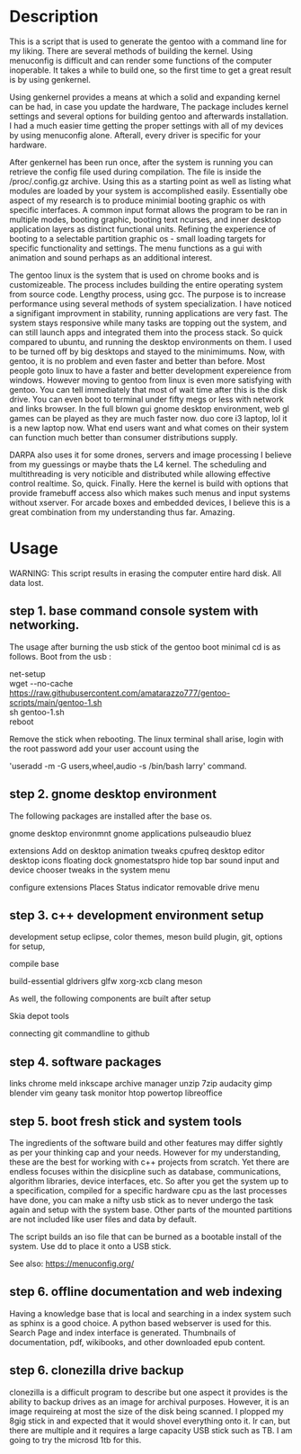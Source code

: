 # Description

This is a script that is used to generate the gentoo with 
a command line for my liking. There are several methods of 
building the kernel. Using menuconfig is difficult and can 
render some functions of the computer inoperable. It takes a while 
to build one, so the first time to get a great result is 
by using genkernel. 

Using genkernel provides a means at which a solid and expanding 
kernel can be had, in case you update the hardware, The package 
includes kernel settings and several options for building gentoo 
and afterwards installation. I had a much easier time getting
the proper settings with all of my devices by using menuconfig 
alone. Afterall, every driver is specific for your hardware.

After genkernel has been run once, after the system is running you can
retrieve the config file used during compilation. The file is inside
the /proc/.config.gz archive. Using this as a starting point as well
as listing what modules are loaded by your system is accomplished
easily. Essentially obe aspect of my research is to produce 
minimial booting graphic os with specific interfaces. A common
input format allows the program to be ran in multiple modes,
booting graphic, booting text ncurses, and inner desktop application
layers as distinct functional units. Refining the experience of booting
to a selectable partition graphic os - small loading targets for specific functionality
and settings. The menu functions as a gui with animation and sound perhaps as an additional
interest.

The gentoo linux is the system that is used on chrome books and is customizeable. The process
includes building the entire operating system from source code. Lengthy process, using gcc.
The purpose is to increase performance using several methods of system specialization.
I have noticed a signifigant improvment in stability, running applications are very fast.
The system stays responsive while many tasks are topping out the system, and can still launch
apps and integrated them into the process stack. So quick compared to ubuntu, and running 
the desktop environments on them. I used to be turned off by big desktops and stayed to the minimimums.
Now, with gentoo, it is no problem and even faster and better than before. Most people goto linux to have a faster 
and better development expereience from windows. However moving to gentoo from linux is even more satisfying with
gentoo. You can tell immediately that most of wait time after this is the disk drive.
You can even boot to terminal under fifty megs or less with network and links browser.
In the full blown gui gnome desktop environment, web gl games can be played as they are
much faster now. duo core i3 laptop, lol it is a new laptop now. What end users want and what comes
on their system can function much better than consumer distributions supply.

 DARPA also uses it for some drones, servers and image processing I 
believe from my guessings or maybe thats the L4 kernel. The scheduling
and multithreading is very noticible and distributed while allowing
effective control realtime. So, quick. Finally.
Here the kernel is build with options that provide framebuff 
access also which makes such menus and input systems without xserver.
For arcade boxes and embedded devices, I believe this is a great combination
from my understanding thus far. Amazing.

# Usage

WARNING: This script results in erasing the computer entire hard disk. All data lost.


## step 1. base command console system with networking.
The usage after burning the usb stick of the gentoo boot minimal cd is as follows. Boot from the usb :<br>

net-setup<br>
wget --no-cache https://raw.githubusercontent.com/amatarazzo777/gentoo-scripts/main/gentoo-1.sh<br>
sh gentoo-1.sh<br>
reboot<br>

Remove the stick when rebooting. The linux terminal shall arise, login with the root password 
add your user account using the <br>


'useradd -m -G users,wheel,audio -s /bin/bash larry' command.<br>


## step 2. gnome desktop environment

The following packages are installed after the base os.


gnome desktop environmnt
  gnome applications
  pulseaudio
  bluez
  
  extensions
    Add on desktop
    animation tweaks
    cpufreq
    desktop editor
    desktop icons
    floating dock
    gnomestatspro
    hide top bar
    sound input and device chooser
    tweaks in the system menu
    
   configure extensions
    Places Status indicator
    removable drive menu

## step 3. c++ development environment setup

development setup
  eclipse, 
    color themes, 
    meson build plugin, 
    git, 
    options for setup, 
    
compile base

build-essential
gldrivers
glfw
xorg-xcb
clang
meson

As well, the following components are built
after setup 

Skia
depot tools

connecting git commandline to github

## step 4. software packages

links
chrome
meld
inkscape
archive manager
unzip
7zip
audacity
gimp
blender
vim
geany
task monitor
htop
powertop
libreoffice

## step 5. boot fresh stick and system tools
The ingredients of the software build and other features may differ 
sightly as per your thinking cap
and your needs. However for my understanding, these are the best
for working with c++ projects from scratch. Yet there are endless
focuses within the disicpline such as database, communications, 
algorithm libraries, device interfaces, etc. So after you get the 
system up to a specification, compiled
for a specific hardware cpu as the last processes have done, you can make  a nifty
usb stick as to never undergo the task again and setup with the 
system base. Other parts of the mounted partitions are not included 
like user files and data by default.


The script builds an iso file that can be burned as a bootable
install of the system. Use dd to place it onto a USB stick.

See also:
https://menuconfig.org/


## step 6. offline documentation and web indexing
  Having a knowledge base that is local and searching in a
  index system such as sphinx is a good choice. A
  python based webserver is used for this. Search Page and
  index interface is generated. Thumbnails of documentation, pdf,
  wikibooks, and other downloaded epub content.

## step 6. clonezilla drive backup

clonezilla is a difficult program to describe but one aspect it 
provides is the ability to backup drives as an image for archival purposes.
However, it is an image requireing at most the size of the disk being scanned.
I plopped my 8gig stick in and expected that it would shovel everything onto it.
Ir can, but there are multiple and it requires a large capacity USB stick such as TB.
I am going to try the microsd 1tb for this.
